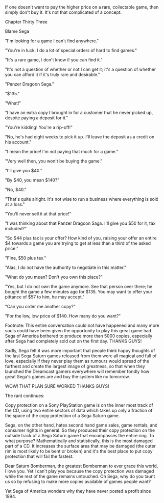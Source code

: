 
 

 

 

 

 

 

 

 

 

 




If one doesn't want to pay the higher price on a rare, collectable game, then simply don't buy it.  It's not that complicated of  a concept.




 








Chapter Thirty Three


Blame Sega

"I'm looking for a game I can't find anywhere."

"You're in luck.  I do a lot of special orders of hard to find games."

"It's a rare game, I don't know if you can find it." 

"It's not a question of whether or not I can get it; it's a question of whether you can afford it if it's truly rare and desirable."

"Panzer Dragoon Saga."

"$135."

"What!"

"I have an extra copy I brought in for a customer that he never picked up, despite paying a deposit for it."

"You're kidding!  You're a rip-off!"

"No, he's had eight weeks to pick it up.  I'll leave the deposit as a credit on his account."

"I mean the price!  I'm not paying that much for a game."

"Very well then, you won't be buying the game."

"I'll give you $40."

"By $40, you mean $140?"

"No, $40."

"That's quite alright.  It's not wise to run a business where everything is sold at a loss."

"You'll never sell it at that price!"

<customer leaves>

<customer returns that evening>

"I was thinking about that Panzer Dragoon Saga.  I'll give you $50 for it, tax included?"

"So $44 plus tax is your offer?  How kind of you, raising your offer an entire $4 towards a game you are trying to get at less than a third of the asked price."

"Fine, $50 plus tax."

"Alas, I do not have the authority to negotiate in this matter."

"What do you mean?  Don't you own this place?"

"Yes, but I do not own the game anymore.  See that person over there; he bought the game a few minutes ago for $135.  You may want to offer your pittance of $57 to him, he may accept."

"Can you order me another copy?"

"For the low, low price of $140.  How many do you want?"

Footnote:  This entire conversation could not have happened and many more souls could have been given the opportunity to play this great game had Sega of America bothered to produce more than 5000 copies, especially after Sega had completely sold out on the first day.  THANKS GUYS!

Sadly, Sega felt it was more important that people think happy thoughts of the last Sega Saturn games released from them were all magical and full of love, especially if they never play them as rumours would spread of the furthest and create the largest image of greatness, so that when they launched the Dreamcast gamers everywhere will remember fondly how great Sega's games are and buy the system like no tomorrow.

WOW!  THAT PLAN SURE WORKED  THANKS GUYS!

The rant continues:

Copy protection on a Sony PlayStation game is on the inner most track of the CD, using two entire sectors of data which takes up only a fraction of the space of the copy protection of a Sega Saturn game.

Sega, on the other hand, hates second hand game sales, game rentals, and consumer rights in general.  So they produced their copy protection on the outside track of a Sega Saturn game that encompasses the entire ring.  To what purpose?  Mathematically and statistically, this is the most damaged part of a CD.  It increases the surface area that may be damaged (the outer rim is most likely to be bent or broken) and it's the best place to put copy protection that will fail the fastest.

Dear Saturn Bomberman, the greatest Bomberman to ever grace this world, I love you.  Yet I can't play you because the copy protection was damaged while the rest of the game remains untouched.  Oh Sega, why do you taunt us so by refusing to make more copies available of games people want?

Yet Sega of America wonders why they have never posted a profit since 1994.


 

 

 
 